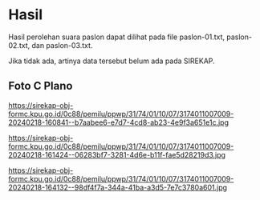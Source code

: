 # Hasil

Hasil perolehan suara paslon dapat dilihat pada file paslon-01.txt, paslon-02.txt, dan paslon-03.txt.

Jika tidak ada, artinya data tersebut belum ada pada SIREKAP.

## Foto C Plano

https://sirekap-obj-formc.kpu.go.id/0c88/pemilu/ppwp/31/74/01/10/07/3174011007009-20240218-160841--b7aabee6-e7d7-4cd8-ab23-4e9f3a651e1c.jpg

https://sirekap-obj-formc.kpu.go.id/0c88/pemilu/ppwp/31/74/01/10/07/3174011007009-20240218-161424--06283bf7-3281-4d6e-b11f-fae5d28219d3.jpg

https://sirekap-obj-formc.kpu.go.id/0c88/pemilu/ppwp/31/74/01/10/07/3174011007009-20240218-164132--98df4f7a-344a-41ba-a3d5-7e7c3780a601.jpg
